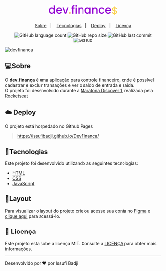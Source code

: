 <h1 align="center">
   <img alt="dev.finances" title="dev.finances" src=".github/logo.svg" width="220px" />
</h1>

<p align="center">
    <a href="#book-sobre">Sobre</a>&nbsp;&nbsp;&nbsp;|&nbsp;&nbsp;&nbsp;
    <a href="#rocket-tecnologias">Tecnologias</a>&nbsp;&nbsp;&nbsp;|&nbsp;&nbsp;&nbsp;
    <a href="#cloud-deploy">Deploy</a>&nbsp;&nbsp;&nbsp;|&nbsp;&nbsp;&nbsp;
    <a href="#memo-licença">Licença</a>
</p>

<p align="center">
   
<img alt="GitHub language count" src="https://img.shields.io/github/languages/count/issufibadji/DevFinanca?style=flat-square">

<img alt="GitHub repo size" src="https://img.shields.io/github/repo-size/issufibadji/DevFinanca?style=flat-square">

<img alt="GitHub last commit" src="https://img.shields.io/github/last-commit/issufibadji/DevFinanca?style=flat-square">

<img alt="GitHub" src="https://img.shields.io/github/license/issufibadji/DevFinanca?style=flat-square">
</p>

 ![devfinanca](https://user-images.githubusercontent.com/45535344/174135259-9b87f237-630f-432d-92d9-d3955c0bc914.gif)
 
## 💻Sobre
O **dev.finança** é uma aplicação para controle financeiro, onde é possível cadastrar e excluir transações e ver o saldo de entrada e saída.<br>
O projeto foi desenvolvido durante a [Maratona Discover 1](https://maratonadiscover.rocketseat.com.br/), realizada pela [Rocketseat](https://www.rocketseat.com.br/)

## :cloud: Deploy
O projeto está hospedado no Github Pages
> https://issufibadji.github.io/DevFinanca/

## 🚀Tecnologias
Este projeto foi desenvolvido utilizando as seguintes tecnologias:

- [HTML]()
- [CSS]()
- [JavaScript]()

## 🔖Layout
Para visualizar o layout do projeto crie ou acesse sua conta no [Figma](https://figma.com) e [clique aqui](https://www.figma.com/file/7Vu9DzUaCZIV4nibzkjgB4/dev.finance%24-Maratona-Discover) para acessá-lo.

## :memo: Licença
Este projeto esta sobe a licença MIT. Consulte a [LICENÇA](https://github.com/issufibadji/DevFinanca/blob/main/LICENSE) para obter mais informações.

---

Desenvolvido por :heart: por Issufi Badji
